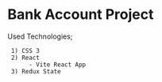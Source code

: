 # Bank Account Project

Used Technologies;

     1) CSS 3
     2) React
          - Vite React App
     3) Redux State     
